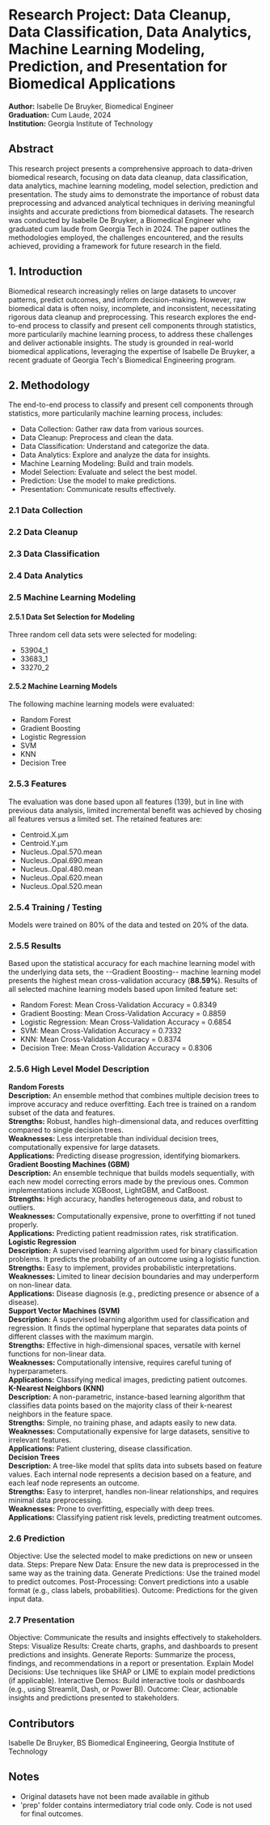 # Research Project: Data Cleanup, Data Classification, Data Analytics, Machine Learning Modeling, Prediction, and Presentation for Biomedical Applications

**Author:** Isabelle De Bruyker, Biomedical Engineer  
**Graduation:** Cum Laude, 2024  
**Institution:** Georgia Institute of Technology  

## Abstract
This research project presents a comprehensive approach to data-driven biomedical research, focusing on data data cleanup, data classification, data analytics, machine learning modeling, model selection, prediction and presentation. The study aims to demonstrate the importance of robust data preprocessing and advanced analytical techniques in deriving meaningful insights and accurate predictions from biomedical datasets. The research was conducted by Isabelle De Bruyker, a Biomedical Engineer who graduated cum laude from Georgia Tech in 2024. The paper outlines the methodologies employed, the challenges encountered, and the results achieved, providing a framework for future research in the field.

## 1. Introduction
Biomedical research increasingly relies on large datasets to uncover patterns, predict outcomes, and inform decision-making. However, raw biomedical data is often noisy, incomplete, and inconsistent, necessitating rigorous data cleanup and preprocessing. This research explores the end-to-end process to classify and present cell components through statistics, more particularily machine learning process, to address these challenges and deliver actionable insights. The study is grounded in real-world biomedical applications, leveraging the expertise of Isabelle De Bruyker, a recent graduate of Georgia Tech's Biomedical Engineering program.

## 2. Methodology
The end-to-end process to classify and present cell components through statistics, more particularily machine learning process, includes:
* Data Collection: Gather raw data from various sources.
* Data Cleanup: Preprocess and clean the data.
* Data Classification: Understand and categorize the data.
* Data Analytics: Explore and analyze the data for insights.
* Machine Learning Modeling: Build and train models.
* Model Selection: Evaluate and select the best model.
* Prediction: Use the model to make predictions.
* Presentation: Communicate results effectively.

### 2.1 Data Collection

### 2.2 Data Cleanup

### 2.3 Data Classification

### 2.4 Data Analytics

### 2.5 Machine Learning Modeling
#### 2.5.1 Data Set Selection for Modeling
Three random cell data sets were selected for modeling:
* 53904_1
* 33683_1
* 33270_2
#### 2.5.2 Machine Learning Models
The following machine learning models were evaluated:
* Random Forest
* Gradient Boosting
* Logistic Regression
* SVM
* KNN
* Decision Tree
### 2.5.3 Features
The evaluation was done based upon all features (139), but in line with previous data analysis, limited incremental benefit was achieved by chosing all features versus a limited set. The retained features are:
* Centroid.X.µm
* Centroid.Y.µm
* Nucleus..Opal.570.mean
* Nucleus..Opal.690.mean
* Nucleus..Opal.480.mean
* Nucleus..Opal.620.mean
* Nucleus..Opal.520.mean
### 2.5.4 Training / Testing
Models were trained on 80% of the data and tested on 20% of the data.
### 2.5.5 Results
Based upon the statistical accuracy for each machine learning model with the underlying data sets, the --Gradient Boosting-- machine learning model presents the highest mean cross-validation accuracy (**88.59%**).
Results of all selected machine learning models based upon limited feature set:
* Random Forest: Mean Cross-Validation Accuracy = 0.8349
* Gradient Boosting: Mean Cross-Validation Accuracy = 0.8859
* Logistic Regression: Mean Cross-Validation Accuracy = 0.6854
* SVM: Mean Cross-Validation Accuracy = 0.7332
* KNN: Mean Cross-Validation Accuracy = 0.8374
* Decision Tree: Mean Cross-Validation Accuracy = 0.8306
### 2.5.6 High Level Model Description
**Random Forests**  
__Description:__ An ensemble method that combines multiple decision trees to improve accuracy and reduce overfitting. Each tree is trained on a random subset of the data and features.  
__Strengths:__ Robust, handles high-dimensional data, and reduces overfitting compared to single decision trees.  
__Weaknesses:__ Less interpretable than individual decision trees, computationally expensive for large datasets.  
__Applications:__ Predicting disease progression, identifying biomarkers.  
**Gradient Boosting Machines (GBM)**  
__Description:__ An ensemble technique that builds models sequentially, with each new model correcting errors made by the previous ones. Common implementations include XGBoost, LightGBM, and CatBoost.  
__Strengths:__ High accuracy, handles heterogeneous data, and robust to outliers.  
__Weaknesses:__ Computationally expensive, prone to overfitting if not tuned properly.  
__Applications:__ Predicting patient readmission rates, risk stratification.  
**Logistic Regression**  
__Description:__ A supervised learning algorithm used for binary classification problems. It predicts the probability of an outcome using a logistic function.  
__Strengths:__ Easy to implement, provides probabilistic interpretations.  
__Weaknesses:__ Limited to linear decision boundaries and may underperform on non-linear data.  
__Applications:__ Disease diagnosis (e.g., predicting presence or absence of a disease).  
**Support Vector Machines (SVM)**  
__Description:__ A supervised learning algorithm used for classification and regression. It finds the optimal hyperplane that separates data points of different classes with the maximum margin.  
__Strengths:__ Effective in high-dimensional spaces, versatile with kernel functions for non-linear data.  
__Weaknesses:__ Computationally intensive, requires careful tuning of hyperparameters.  
__Applications:__ Classifying medical images, predicting patient outcomes.  
**K-Nearest Neighbors (KNN)**  
__Description:__ A non-parametric, instance-based learning algorithm that classifies data points based on the majority class of their k-nearest neighbors in the feature space.  
__Strengths:__ Simple, no training phase, and adapts easily to new data.  
__Weaknesses:__ Computationally expensive for large datasets, sensitive to irrelevant features.  
__Applications:__ Patient clustering, disease classification.  
**Decision Trees**  
__Description:__ A tree-like model that splits data into subsets based on feature values. Each internal node represents a decision based on a feature, and each leaf node represents an outcome.  
__Strengths:__ Easy to interpret, handles non-linear relationships, and requires minimal data preprocessing.  
__Weaknesses:__ Prone to overfitting, especially with deep trees.  
__Applications:__ Classifying patient risk levels, predicting treatment outcomes.  
### 2.6 Prediction

Objective: Use the selected model to make predictions on new or unseen data.
Steps:
Prepare New Data: Ensure the new data is preprocessed in the same way as the training data.
Generate Predictions: Use the trained model to predict outcomes.
Post-Processing: Convert predictions into a usable format (e.g., class labels, probabilities).
Outcome: Predictions for the given input data.

### 2.7 Presentation

Objective: Communicate the results and insights effectively to stakeholders.
Steps:
Visualize Results: Create charts, graphs, and dashboards to present predictions and insights.
Generate Reports: Summarize the process, findings, and recommendations in a report or presentation.
Explain Model Decisions: Use techniques like SHAP or LIME to explain model predictions (if applicable).
Interactive Demos: Build interactive tools or dashboards (e.g., using Streamlit, Dash, or Power BI).
Outcome: Clear, actionable insights and predictions presented to stakeholders.

## Contributors
Isabelle De Bruyker, BS Biomedical Engineering, Georgia Institute of Technology

## Notes
* Original datasets have not been made available in github
* 'prep' folder contains intermediatory trial code only. Code is not used for final outcomes.
